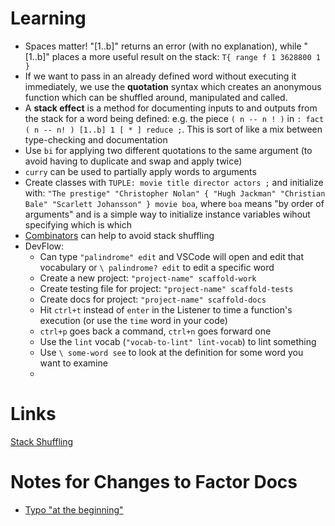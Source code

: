 # Learning

- Spaces matter! "[1..b]" returns an error (with no explanation), while " [1..b]" places a more useful result on the stack: `T{ range f 1 3628800 1 }`
- If we want to pass in an already defined word without executing it immediately, we use the **quotation** syntax which creates an anonymous function which can be shuffled around, manipulated and called.
- A **stack effect** is a method for documenting inputs to and outputs from the stack for a word being defined: e.g. the piece `( n -- n ! )` in `: fact ( n -- n! ) [1..b] 1 [ * ] reduce ;`. This is sort of like a mix between type-checking and documentation
- Use `bi` for applying two different quotations to the same argument (to avoid having to duplicate and swap and apply twice)
- `curry` can be used to partially apply words to arguments
- Create classes with `TUPLE: movie title director actors ;` and initialize with: `"The prestige" "Christopher Nolan"
{ "Hugh Jackman" "Christian Bale" "Scarlett Johansson" }
movie boa`, where `boa` means "by order of arguments" and is a simple way to initialize instance variables wihout specifying which is which
- [Combinators](https://docs.factorcode.org/content/vocab-combinators.html) can help to avoid stack shuffling
- DevFlow:
  - Can type `"palindrome" edit` and VSCode will open and edit that vocabulary or `\ palindrome? edit` to edit a specific word
  - Create a new project: `"project-name" scaffold-work`
  - Create testing file for project: `"project-name" scaffold-tests`
  - Create docs for project: `"project-name" scaffold-docs`
  - Hit `ctrl+t` instead of `enter` in the Listener to time a function's execution (or use the `time` word in your code)
  - `ctrl+p` goes back a command, `ctrl+n` goes forward one
  - Use the `lint` vocab (`"vocab-to-lint" lint-vocab`) to lint something
  - Use `\ some-word see` to look at the definition for some word you want to examine
  -

# Links

[Stack Shuffling](https://docs.factorcode.org/content/article-tour-stack-shuffling.html)

# Notes for Changes to Factor Docs

- [Typo "at the beginning"](https://docs.factorcode.org/content/article-tour-objects.html)
